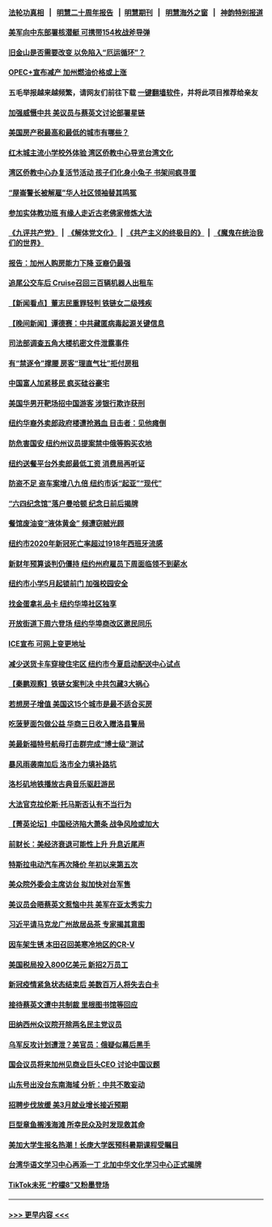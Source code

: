 #### [法轮功真相](https://github.com/gfw-breaker/truth/blob/master/README.md?t=0) &nbsp;&nbsp;|&nbsp;&nbsp; [明慧二十周年报告](https://github.com/gfw-breaker/mh-reports/blob/master/README.md?t=0) &nbsp;&nbsp;|&nbsp;&nbsp;[明慧期刊](https://github.com/gfw-breaker/mh-qikan) &nbsp;&nbsp;|&nbsp;&nbsp; [明慧海外之窗](https://github.com/gfw-breaker/mh-news/blob/master/README.md?t=0) &nbsp;&nbsp;|&nbsp;&nbsp; [神韵特别报道](https://github.com/gfw-breaker/mh-news/blob/master/shenyun.md?t=0)
#### [美军向中东部署核潜艇 可携带154枚战斧导弹](../pages/nsc412/n13968333.md?t=04090343) 
#### [旧金山是否需要改变 以免陷入“厄运循环”？](../pages/nsc412/n13968127.md?t=04090343) 
#### [OPEC+宣布减产 加州燃油价格或上涨](../pages/nsc412/n13968151.md?t=04090343) 
#### 五毛举报越来越频繁，请网友们前往下载 [一键翻墙软件](https://github.com/gfw-breaker/ssr-accounts)，并将此项目推荐给亲友
#### [加强威慑中共 美议员与蔡英文讨论部署星链](../pages/nsc412/n13968300.md?t=04090343) 
#### [美国房产税最高和最低的城市有哪些？](../pages/nsc412/n13968157.md?t=04090343) 
#### [红木城主流小学校外体验 湾区侨教中心导览台湾文化](../pages/nsc412/n13968184.md?t=04090343) 
#### [湾区侨教中心办复活节活动 孩子们化身小兔子 书架间疯寻蛋](../pages/nsc412/n13968169.md?t=04090343) 
#### [“屋崙警长被解雇”华人社区领袖替其鸣冤](../pages/nsc412/n13968162.md?t=04090343) 
#### [参加实体教功班 有缘人走近古老佛家修炼大法](../pages/nsc412/n13968133.md?t=04090343) 
#### [《九评共产党》](https://github.com/begood0513/9ping.md/blob/master/README.md) &nbsp;|&nbsp; [《解体党文化》](../../../../jtdwh.md/blob/master/README.md)  &nbsp;|&nbsp; [《共产主义的终极目的》](../../../../gczydzjmd.md/blob/master/README.md) &nbsp;|&nbsp; [《魔鬼在统治我们的世界》](../../../../mgztzwmdsj.md/blob/master/README.md) 
#### [报告：加州人购房能力下降 亚裔仍最强](../pages/nsc412/n13967007.md?t=04090343) 
#### [追尾公交车后 Cruise召回三百辆机器人出租车](../pages/nsc412/n13968120.md?t=04090343) 
#### [【新闻看点】董志民重罪轻判 铁链女二级残疾](../pages/nsc412/n13967789.md?t=04090343) 
#### [【晚间新闻】谭德赛：中共藏匿病毒起源关键信息](../pages/nsc412/n13968013.md?t=04090343) 
#### [司法部调查五角大楼机密文件泄露事件](../pages/nsc412/n13967956.md?t=04090343) 
#### [有“禁逐令”撑腰 房客“理直气壮”拒付房租](../pages/nsc412/n13967896.md?t=04090343) 
#### [中国富人加紧移民 疯买硅谷豪宅](../pages/nsc412/n13967947.md?t=04090343) 
#### [美国华男开靶场招中国游客 涉银行欺诈获刑](../pages/nsc412/n13967919.md?t=04090343) 
#### [纽约华裔外卖郎政府楼遭抢溅血 目击者：见他瘫倒](../pages/nsc412/n13967904.md?t=04090343) 
#### [防危害国安 纽约州议员提案禁中俄等购买农地](../pages/nsc412/n13967913.md?t=04090343) 
#### [纽约送餐平台外卖郎最低工资 消费局再听证](../pages/nsc412/n13967898.md?t=04090343) 
#### [防盗不足 盗车案增八九倍 纽约市诉“起亚”“现代”](../pages/nsc412/n13967900.md?t=04090343) 
#### [“六四纪念馆”落户曼哈顿 纪念日前后揭牌](../pages/nsc412/n13967937.md?t=04090343) 
#### [餐馆废油变“液体黄金” 频遭窃贼光顾](../pages/nsc412/n13967917.md?t=04090343) 
#### [纽约市2020年新冠死亡率超过1918年西班牙流感](../pages/nsc412/n13967921.md?t=04090343) 
#### [新财年预算谈判仍僵持 纽约州府雇员下周面临领不到薪水](../pages/nsc412/n13967915.md?t=04090343) 
#### [纽约市小学5月起锁前门 加强校园安全](../pages/nsc412/n13967902.md?t=04090343) 
#### [找金蛋拿礼品卡 纽约华埠社区独享](../pages/nsc412/n13967908.md?t=04090343) 
#### [开放街道下周六登场 纽约华埠商改区邀民同乐](../pages/nsc412/n13967911.md?t=04090343) 
#### [ICE宣布 可网上变更地址](../pages/nsc412/n13967923.md?t=04090343) 
#### [减少送货卡车穿梭住宅区 纽约市今夏启动配送中心试点](../pages/nsc412/n13967924.md?t=04090343) 
#### [【秦鹏观察】铁链女案判决 中共包藏3大祸心](../pages/nsc412/n13967791.md?t=04090343) 
#### [若想房子增值 美国这15个城市是最不适合买房](../pages/nsc412/n13967815.md?t=04090343) 
#### [吃菠萝面包做公益 华商三日收入赠洛县警局](../pages/nsc412/n13967826.md?t=04090343) 
#### [美最新福特号航母打击群完成“博士级”测试](../pages/nsc412/n13967716.md?t=04090343) 
#### [暴风雨袭南加后 洛市全力填补路坑](../pages/nsc412/n13967816.md?t=04090343) 
#### [洛杉矶地铁播放古典音乐驱赶游民](../pages/nsc412/n13967808.md?t=04090343) 
#### [大法官克拉伦斯‧托马斯否认有不当行为](../pages/nsc412/n13967779.md?t=04090343) 
#### [【菁英论坛】中国经济陷大萧条 战争风险或加大](../pages/nsc412/n13967749.md?t=04090343) 
#### [前财长：美经济衰退可能性上升 升息近尾声](../pages/nsc412/n13967764.md?t=04090343) 
#### [特斯拉电动汽车再次降价 年初以来第五次](../pages/nsc412/n13967757.md?t=04090343) 
#### [美众院外委会主席访台 拟加快对台军售](../pages/nsc412/n13967756.md?t=04090343) 
#### [美议员会晤蔡英文惹恼中共 美军在亚太秀实力](../pages/nsc412/n13967725.md?t=04090343) 
#### [习近平请马克龙广州故居品茶 专家揭其意图](../pages/nsc412/n13967692.md?t=04090343) 
#### [因车架生锈 本田召回美寒冷地区的CR-V](../pages/nsc412/n13967726.md?t=04090343) 
#### [美国税局投入800亿美元 新招2万员工](../pages/nsc412/n13967651.md?t=04090343) 
#### [新冠疫情紧急状态结束后 美数百万人将失去白卡](../pages/nsc412/n13967715.md?t=04090343) 
#### [接待蔡英文遭中共制裁 里根图书馆等回应](../pages/nsc412/n13967566.md?t=04090343) 
#### [田纳西州众议院开除两名民主党议员](../pages/nsc412/n13967687.md?t=04090343) 
#### [乌军反攻计划遭泄？美官员：俄疑似幕后黑手](../pages/nsc412/n13967537.md?t=04090343) 
#### [国会议员将来加州见商业巨头CEO 讨论中国议题](../pages/nsc412/n13967233.md?t=04090343) 
#### [山东号出没台东南海域 分析：中共不敢妄动](../pages/nsc412/n13967312.md?t=04090343) 
#### [招聘步伐放缓 美3月就业增长接近预期](../pages/nsc412/n13967583.md?t=04090343) 
#### [巨型章鱼搁浅海滩 所幸民众及时发现救其命](../pages/nsc412/n13967172.md?t=04090343) 
#### [美加大学生报名热潮！长庚大学医预科暑期课程受瞩目](../pages/nsc412/n13967455.md?t=04090343) 
#### [台湾华语文学习中心再添一丁 北加中华文化学习中心正式揭牌](../pages/nsc412/n13967262.md?t=04090343) 
#### [TikTok未死 “柠檬8”又粉墨登场](../pages/nsc412/n13967245.md?t=04090343) 

----
#### [ >>> 更早内容 <<< ](../indexes/nsc412-earlier.md)
